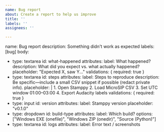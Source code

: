 ```yaml
---
name: Bug report
about: Create a report to help us improve
title: ''
labels: ''
assignees: ''

---
```


name: Bug report
description: Something didn't work as expected
labels: [bug]
body:
  - type: textarea
    id: what-happened
    attributes:
      label: What happened?
      description: What did you expect vs. what actually happened?
      placeholder: "Expected X, saw Y..."
    validations: { required: true }
  - type: textarea
    id: steps
    attributes:
      label: Steps to reproduce
      description: Be specific—include a small CSV snippet if possible (redact private info).
      placeholder: |
        1. Open Stamppy
        2. Load MicroSIP CSV
        3. Set UTC window 01:00–03:00
        4. Export Audacity labels
    validations: { required: true }
  - type: input
    id: version
    attributes:
      label: Stamppy version
      placeholder: "v0.1.0"
  - type: dropdown
    id: build-type
    attributes:
      label: Which build?
      options: ["Windows EXE (onefile)", "Windows ZIP (onedir)", "Source (Python)"]
  - type: textarea
    id: logs
    attributes:
      label: Error text / screenshots
